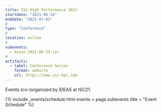 ```yaml
---
title: ISC High Performance 2021
startdate: "2021-06-24"
enddate: "2021-07-02"
#
type: "Conference" 
#
location: online
#
subevents:
  - bsswt-2021-06-24-isc
#
artifacts:
  - label: Conference Series
    format: website
    url: https://www.isc-hpc.com
---
```


Events (co-)organized by IDEAS at ISC21.

{% include _events/schedule.html
   events = page.subevents
   title = "Event Schedule"
%}
